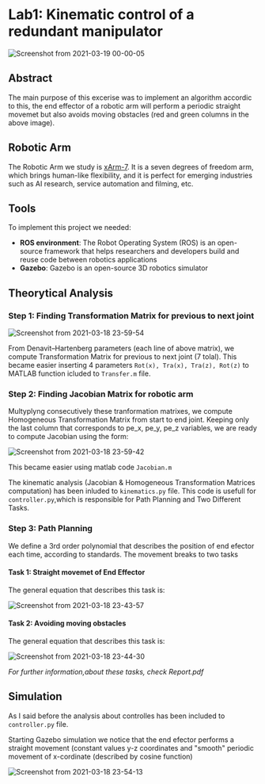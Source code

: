 # Lab1: Κinematic control of a redundant manipulator

![Screenshot from 2021-03-19 00-00-05](https://user-images.githubusercontent.com/50829499/111703286-1c5edf80-8846-11eb-8331-29fb89acc6c8.png)

## Abstract

The main purpose of this excerise was to implement an algorithm accordic to this, the end effector of a robotic arm will perform a periodic straight movemet but also avoids moving obstacles (red and green columns in the above image).

## Robotic Arm 

The Robotic Arm we study is [xArm-7](https://www.youtube.com/watch?v=xaOWXSACNXs). It is a seven degrees of freedom arm, which brings human-like flexibility, and it is perfect for emerging industries such as AI research, service automation and filming, etc.

## Tools 

To implement this project we needed:

* **ROS environment**: The Robot Operating System (ROS) is an open-source framework that helps researchers and developers build and reuse code between robotics applications
* **Gazebo**: Gazebo is an open-source 3D robotics simulator

## Theorytical Analysis 

### Step 1: Finding Transformation Matrix for previous to next joint

![Screenshot from 2021-03-18 23-59-54](https://user-images.githubusercontent.com/50829499/111703337-2da7ec00-8846-11eb-90d5-f33260ca6138.png)

From Denavit–Hartenberg parameters (each line of above matrix), we compute Transformation Matrix for previous to next joint (7 tolal). This became easier inserting 4 parameters `Rot(x), Tra(x), Tra(z), Rot(z)` to MATLAB function icluded to `Transfer.m` file.

### Step 2: Finding Jacobian Matrix for robotic arm

Multyplyng consecutively these tranformation matrixes, we compute Homogeneous Transformation Matrix from start to end joint. Keeping only the last column that corresponds to pe_x, pe_y, pe_z variables, we are ready to compute Jacobian using the form:

![Screenshot from 2021-03-18 23-59-42](https://user-images.githubusercontent.com/50829499/111703311-24b71a80-8846-11eb-8e42-41d0dcf07c15.png)

This became easier using matlab code `Jacobian.m`

The kinematic analysis (Jacobian & Homogeneous Transformation Matrices computation) has been inluded to `kinematics.py` file. This code is usefull for `controller.py`,which is responsible for Path Planning and Two Different Tasks.

### Step 3: Path Planning

We define a 3rd order polynomial that describes the position of end efector each time, according to standards. The movement breaks to two tasks

#### Task 1: Straight movemet of End Effector

The general equation that describes this task is: 

![Screenshot from 2021-03-18 23-43-57](https://user-images.githubusercontent.com/50829499/111701964-40b9bc80-8844-11eb-8be7-a43a6c2be1c5.png)


#### Task 2: Αvoiding moving obstacles

The general equation that describes this task is: 

![Screenshot from 2021-03-18 23-44-30](https://user-images.githubusercontent.com/50829499/111701875-2089fd80-8844-11eb-958d-df93645d99d3.png)

*For further information,about these tasks, check Report.pdf*

## Simulation 

As I said before the analysis about controlles has been included to `controller.py` file. 

Starting Gazebo simulation we notice that the end efector performs a straight movement (constant values y-z coordinates and "smooth" periodic movement of x-cordinate (described by cosine function)  

![Screenshot from 2021-03-18 23-54-13](https://user-images.githubusercontent.com/50829499/111702780-77dc9d80-8845-11eb-91ef-8ba2202a7716.png)
